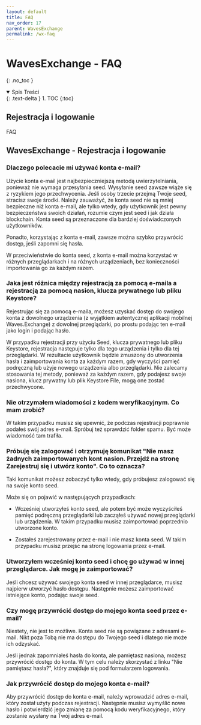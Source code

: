 ```yaml
---
layout: default
title: FAQ
nav_order: 17
parent: WavesExchange
permalink: /wx-faq
---
```


# WavesExchange - FAQ
{: .no_toc }

<details open markdown="block">
  <summary>
    Spis Treści
  </summary>
  {: .text-delta }
1. TOC
{:toc}
</details>

## Rejestracja i logowanie

FAQ

## WavesExchange - Rejestracja i logowanie

### **Dlaczego polecacie mi używać konta e-mail?**

Użycie konta e-mail jest najbezpieczniejszą metodą uwierzytelniania, ponieważ nie wymaga przesyłania seed. Wysyłanie seed zawsze wiąże się z ryzykiem jego przechwycenia. Jeśli osoby trzecie przejmą Twoje seed, stracisz swoje środki. Należy zauważyć, że konta seed nie są mniej bezpieczne niż konta e-mail, ale tylko wtedy, gdy użytkownik jest pewny bezpieczeństwa swoich działań, rozumie czym jest seed i jak działa blockchain. Konta seed są przeznaczone dla bardziej doświadczonych użytkowników.

Ponadto, korzystając z konta e-mail, zawsze można szybko przywrócić dostęp, jeśli zapomni się hasła.

W przeciwieństwie do konta seed, z konta e-mail można korzystać w różnych przeglądarkach i na różnych urządzeniach, bez konieczności importowania go za każdym razem.

### **Jaka jest różnica między rejestracją za pomocą e-maila a rejestracją za pomocą nasion, klucza prywatnego lub pliku Keystore?**

Rejestrując się za pomocą e-maila, możesz uzyskać dostęp do swojego konta z dowolnego urządzenia (z wyjątkiem autentycznej aplikacji mobilnej Waves.Exchange) z dowolnej przeglądarki, po prostu podając ten e-mail jako login i podając hasło.

W przypadku rejestracji przy użyciu Seed, klucza prywatnego lub pliku Keystore, rejestracja następuje tylko dla tego urządzenia i tylko dla tej przeglądarki. W rezultacie użytkownik będzie zmuszony do utworzenia hasła i zaimportowania konta za każdym razem, gdy wyczyści pamięć podręczną lub użyje nowego urządzenia albo przeglądarki. Nie zalecamy stosowania tej metody, ponieważ za każdym razem, gdy podajesz swoje nasiona, klucz prywatny lub plik Keystore File, mogą one zostać przechwycone.

### **Nie otrzymałem wiadomości z kodem weryfikacyjnym. Co mam zrobić?**

W takim przypadku musisz się upewnić, że podczas rejestracji poprawnie podałeś swój adres e-mail. Spróbuj też sprawdzić folder spamu. Być może wiadomość tam trafiła.

### **Próbuję się zalogować i otrzymuję komunikat "Nie masz żadnych zaimportowanych kont nasion. Przejdź na stronę Zarejestruj się i utwórz konto". Co to oznacza?**

Taki komunikat możesz zobaczyć tylko wtedy, gdy próbujesz zalogować się na swoje konto seed.

Może się on pojawić w następujących przypadkach:
- Wcześniej utworzyłeś konto seed, ale potem być może wyczyściłeś pamięć podręczną przeglądarki lub zacząłeś używać nowej przeglądarki lub urządzenia. W takim przypadku musisz zaimportować poprzednio utworzone konto.

- Zostałeś zarejestrowany przez e-mail i nie masz konta seed. W takim przypadku musisz przejść na stronę logowania przez e-mail.

### **Utworzyłem wcześniej konto seed i chcę go używać w innej przeglądarce. Jak mogę je zaimportować?**

Jeśli chcesz używać swojego konta seed w innej przeglądarce, musisz najpierw utworzyć hasło dostępu. Następnie możesz zaimportować istniejące konto, podając swoje seed.

### **Czy mogę przywrócić dostęp do mojego konta seed przez e-mail?**

Niestety, nie jest to możliwe. Konta seed nie są powiązane z adresami e-mail. Nikt poza Tobą nie ma dostępu do Twojego seed i dlatego nie może ich odzyskać.

Jeśli jednak zapomniałeś hasła do konta, ale pamiętasz nasiona, możesz przywrócić dostęp do konta. W tym celu należy skorzystać z linku "Nie pamiętasz hasła?", który znajduje się pod formularzem logowania.

### **Jak przywrócić dostęp do mojego konta e-mail?**

Aby przywrócić dostęp do konta e-mail, należy wprowadzić adres e-mail, który został użyty podczas rejestracji. Następnie musisz wymyślić nowe hasło i potwierdzić jego zmianę za pomocą kodu weryfikacyjnego, który zostanie wysłany na Twój adres e-mail.